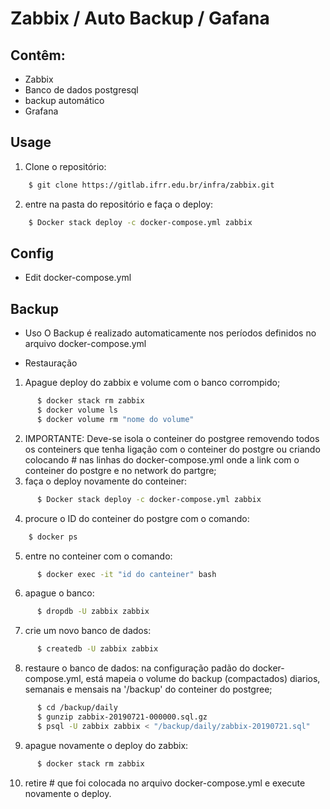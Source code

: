 # Zabbix / Auto Backup / Gafana
## Contêm:
   - Zabbix 
   - Banco de dados postgresql 
   - backup automático
   - Grafana

## Usage
   1. Clone o repositório:
     
```sh     
    $ git clone https://gitlab.ifrr.edu.br/infra/zabbix.git
```
   2. entre na pasta do repositório e faça o deploy:
```sh
    $ Docker stack deploy -c docker-compose.yml zabbix
```

## Config
   - Edit docker-compose.yml

## Backup
   - Uso
   O Backup é realizado automaticamente nos períodos definidos no arquivo docker-compose.yml
   
   - Restauração
   
   1. Apague deploy do zabbix e volume com o banco corrompido;
```sh
      $ docker stack rm zabbix
      $ docker volume ls
      $ docker volume rm "nome do volume"
```
   2. IMPORTANTE: Deve-se isola o conteiner do postgree removendo todos os conteiners que tenha ligação com o conteiner do postgre ou criando colocando # nas linhas do docker-compose.yml onde a link com o conteiner do postgre e no network do partgre;
   3. faça o deploy novamente do conteiner:
```sh
      $ Docker stack deploy -c docker-compose.yml zabbix
```
   4. procure o ID do conteiner do postgre com o comando:
  ```sh
      $ docker ps
```
   5. entre no conteiner com o comando:
```sh
      $ docker exec -it "id do canteiner" bash
```
   6. apague o banco:
```sh
      $ dropdb -U zabbix zabbix
```
   7. crie um novo banco de dados:
```sh
      $ createdb -U zabbix zabbix
```  
   8. restaure o banco de dados:
      na configuração padão do docker-compose.yml, está mapeia o volume do backup (compactados) diarios, semanais e mensais na '/backup' do conteiner do postgree;
      
```sh
      $ cd /backup/daily
      $ gunzip zabbix-20190721-000000.sql.gz
      $ psql -U zabbix zabbix < "/backup/daily/zabbix-20190721.sql"
```  
   9. apague novamente o deploy do zabbix:
```sh
      $ docker stack rm zabbix
```   
   10. retire # que foi colocada no arquivo docker-compose.yml e execute novamente o deploy.